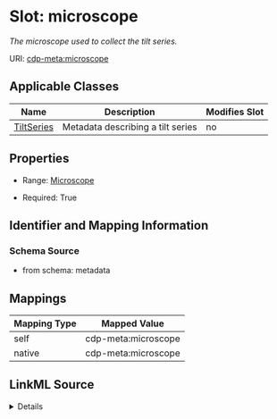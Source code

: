 

# Slot: microscope


_The microscope used to collect the tilt series._



URI: [cdp-meta:microscope](metadatamicroscope)



<!-- no inheritance hierarchy -->





## Applicable Classes

| Name | Description | Modifies Slot |
| --- | --- | --- |
| [TiltSeries](TiltSeries.md) | Metadata describing a tilt series |  no  |







## Properties

* Range: [Microscope](Microscope.md)

* Required: True





## Identifier and Mapping Information







### Schema Source


* from schema: metadata




## Mappings

| Mapping Type | Mapped Value |
| ---  | ---  |
| self | cdp-meta:microscope |
| native | cdp-meta:microscope |




## LinkML Source

<details>
```yaml
name: microscope
description: The microscope used to collect the tilt series.
from_schema: metadata
rank: 1000
alias: microscope
owner: TiltSeries
domain_of:
- TiltSeries
range: Microscope
required: true
inlined: true
inlined_as_list: true

```
</details>
